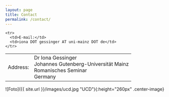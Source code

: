 ```yaml
---
layout: page
title: Contact
permalink: /contact/
---
```


<table>
  <tbody>
    <tr>
      <td>Address:</td>
      <td>Dr Iona Gessinger <br>
        Johannes Gutenberg-Universität Mainz <br> 
        Romanisches Seminar <br>
        Germany </td>
    </tr>

    <tr>
      <td>E-mail:</td>
      <td>iona DOT gessinger AT uni-mainz DOT de</td>
    </tr>
  </tbody>
</table>


![Foto]({{ site.url }}/images/ucd.jpg "UCD"){:height="260px" .center-image}
<!--
    <tr>
      <td>Office:</td>
      <td>TBA</td>
    </tr> 
    <tr>
      <td>Telephone:</td>
      <td>TBA</td>
    </tr>

      <tr>
      <td>Website:</td>
      <td><a href="https://people.ucd.ie/iona.gessinger" target="_blank" rel="noopener">https://people.ucd.ie/iona.gessinger</a></td>
      </tr>
-->

